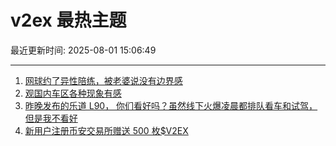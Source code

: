 # v2ex 最热主题

最近更新时间: 2025-08-01 15:06:49

--- 
1. [网球约了异性陪练，被老婆说没有边界感](https://www.v2ex.com/t/1149153) 
2. [观国内车区各种现象有感](https://www.v2ex.com/t/1149155) 
3. [昨晚发布的乐道 L90， 你们看好吗？虽然线下火爆凌晨都排队看车和试驾，但是我不看好](https://www.v2ex.com/t/1149164) 
4. [新用户注册币安交易所赠送 500 枚$V2EX](https://www.v2ex.com/t/1149178) 
